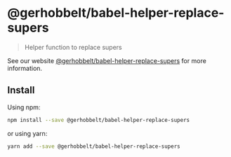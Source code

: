 # @gerhobbelt/babel-helper-replace-supers

> Helper function to replace supers

See our website [@gerhobbelt/babel-helper-replace-supers](https://new.babeljs.io/docs/en/next/babel-helper-replace-supers.html) for more information.

## Install

Using npm:

```sh
npm install --save @gerhobbelt/babel-helper-replace-supers
```

or using yarn:

```sh
yarn add --save @gerhobbelt/babel-helper-replace-supers
```
